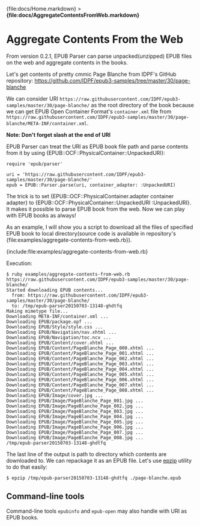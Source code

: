 {file:docs/Home.markdown} > **{file:docs/AggregateContentsFromWeb.markdown}**

Aggregate Contents From the Web
=============================

From version 0.2.1, EPUB Parser can parse unpacked(unzipped) EPUB files on the web and aggregate contents in the books.

Let's get contents of pretty cmmic Page Blanche from IDPF's GitHub repository: https://github.com/IDPF/epub3-samples/tree/master/30/page-blanche

We can consider URI `https://raw.githubusercontent.com/IDPF/epub3-samples/master/30/page-blanche/` as the root directory of the book because we can get EPUB Open Container Format's `container.xml` file from `https://raw.githubusercontent.com/IDPF/epub3-samples/master/30/page-blanche/META-INF/container.xml`.

**Note: Don't forget slash at the end of URI**

EPUB Parser can treat the URI as EPUB book file path and parse contents from it by using {EPUB::OCF::PhysicalContainer::UnpackedURI}:

    require 'epub/parser'
    
    uri = 'https://raw.githubusercontent.com/IDPF/epub3-samples/master/30/page-blanche/'
    epub = EPUB::Parser.parse(uri, container_adapter: :UnpackedURI)

The trick is to set {EPUB::OCF::PhysicalContainer.adapter container adapter} to {EPUB::OCF::PhysicalContainer::UnpackedURI :UnpackedURI}. It makes it possible to parse EPUB book from the web.
Now we can play with EPUB books as always!

As an example, I will show you a script to download all the files of specified EPUB book to local directory(source code is available in repository's {file:examples/aggregate-contents-from-web.rb}).

{include:file:examples/aggregate-contents-from-web.rb}

Execution:

    $ ruby examples/aggregate-contents-from-web.rb https://raw.githubusercontent.com/IDPF/epub3-samples/master/30/page-blanche/
    Started downloading EPUB contents...
      from: https://raw.githubusercontent.com/IDPF/epub3-samples/master/30/page-blanche/
      to: /tmp/epub-parser20150703-13148-ghdtfq
    Making mimetype file...
    Downloading META-INF/container.xml ...
    Downloading EPUB/package.opf ...
    Downloading EPUB/Style/style.css ...
    Downloading EPUB/Navigation/nav.xhtml ...
    Downloading EPUB/Navigation/toc.ncx ...
    Downloading EPUB/Content/cover.xhtml ...
    Downloading EPUB/Content/PageBlanche_Page_000.xhtml ...
    Downloading EPUB/Content/PageBlanche_Page_001.xhtml ...
    Downloading EPUB/Content/PageBlanche_Page_002.xhtml ...
    Downloading EPUB/Content/PageBlanche_Page_003.xhtml ...
    Downloading EPUB/Content/PageBlanche_Page_004.xhtml ...
    Downloading EPUB/Content/PageBlanche_Page_005.xhtml ...
    Downloading EPUB/Content/PageBlanche_Page_006.xhtml ...
    Downloading EPUB/Content/PageBlanche_Page_007.xhtml ...
    Downloading EPUB/Content/PageBlanche_Page_008.xhtml ...
    Downloading EPUB/Image/cover.jpg ...
    Downloading EPUB/Image/PageBlanche_Page_001.jpg ...
    Downloading EPUB/Image/PageBlanche_Page_002.jpg ...
    Downloading EPUB/Image/PageBlanche_Page_003.jpg ...
    Downloading EPUB/Image/PageBlanche_Page_004.jpg ...
    Downloading EPUB/Image/PageBlanche_Page_005.jpg ...
    Downloading EPUB/Image/PageBlanche_Page_006.jpg ...
    Downloading EPUB/Image/PageBlanche_Page_007.jpg ...
    Downloading EPUB/Image/PageBlanche_Page_008.jpg ...
    /tmp/epub-parser20150703-13148-ghdtfq

The last line of the output is path to directory which contents are downloaded to. We can repackage it as an EPUB file. Let's use [epzip][] utility to do that easily:

    $ epzip /tmp/epub-parser20150703-13148-ghdtfq ./page-blanche.epub

[epzip]: https://github.com/takahashim/epzip

Command-line tools
------------------

Command-line tools `epubinfo` and `epub-open` may also handle with URI as EPUB books.

